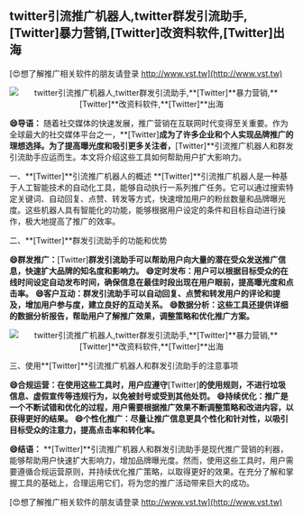 ## **twitter引流推广机器人,twitter群发引流助手,**[Twitter]**暴力营销,**[Twitter]**改资料软件,**[Twitter]**出海**

[😍想了解推广相关软件的朋友请登录 http://www.vst.tw](http://www.vst.tw)

 <center><img src="https://vst.tw/MP4/tuiguang/png/3.png" alt="twitter引流推广机器人,twitter群发引流助手,**[Twitter]**暴力营销,**[Twitter]**改资料软件,**[Twitter]**出海"></center>

**😄导语：**
随着社交媒体的快速发展，推广营销在互联网时代变得至关重要。作为全球最大的社交媒体平台之一，**[Twitter]**成为了许多企业和个人实现品牌推广的理想选择。为了提高曝光度和吸引更多关注者，**[Twitter]**引流推广机器人和群发引流助手应运而生。本文将介绍这些工具如何帮助用户扩大影响力。

一、**[Twitter]**引流推广机器人的概述
**[Twitter]**引流推广机器人是一种基于人工智能技术的自动化工具，能够自动执行一系列推广任务。它可以通过搜索特定关键词、自动回复、点赞、转发等方式，快速增加用户的粉丝数量和品牌曝光度。这些机器人具有智能化的功能，能够根据用户设定的条件和目标自动进行操作，极大地提高了推广的效率。

二、**[Twitter]**群发引流助手的功能和优势

**😄群发推广：**[Twitter]**群发引流助手可以帮助用户向大量的潜在受众发送推广信息，快速扩大品牌的知名度和影响力。**
**😄定时发布：用户可以根据目标受众的在线时间设定自动发布时间，确保信息在最佳时段出现在用户眼前，提高曝光度和点击率。**
**😄客户互动：群发引流助手可以自动回复、点赞和转发用户的评论和提及，增加用户参与度，建立良好的互动关系。**
**😄数据分析：这些工具还提供详细的数据分析报告，帮助用户了解推广效果，调整策略和优化推广方案。**

 <center><img src="https://vst.tw/MP4/tuiguang/png/8.png" alt="twitter引流推广机器人,twitter群发引流助手,**[Twitter]**暴力营销,**[Twitter]**改资料软件,**[Twitter]**出海"></center>

三、使用**[Twitter]**引流推广机器人和群发引流助手的注意事项

**😄合规运营：在使用这些工具时，用户应遵守**[Twitter]**的使用规则，不进行垃圾信息、虚假宣传等违规行为，以免被封号或受到其他处罚。**
**😄持续优化：推广是一个不断试错和优化的过程，用户需要根据推广效果不断调整策略和改进内容，以获得更好的结果。**
**😄个性化推广：尽量让推广信息更具个性化和针对性，以吸引目标受众的注意力，提高点击率和转化率。**

**😄结语：**
**[Twitter]**引流推广机器人和群发引流助手是现代推广营销的利器，能够帮助用户快速扩大影响力，增加品牌曝光度。然而，使用这些工具时，用户需要遵循合规运营原则，并持续优化推广策略，以取得更好的效果。在充分了解和掌握工具的基础上，合理运用它们，将为您的推广活动带来巨大的成功。

[😍想了解推广相关软件的朋友请登录 http://www.vst.tw](http://www.vst.tw)



